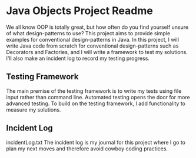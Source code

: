 # Java Objects Project Readme
We all know OOP is totally great, but how often do you find yourself unsure of what design-patterns to use? This project aims to provide simple examples for conventional design-patterns in Java. In this project, I will write Java code from scratch for conventional design-patterns such as Decorators and Factories, and I will write a framework to test my solutions. I'll also make an incident log to record my testing progress.

## Testing Framework
The main premise of the testing framework is to write my tests using file input rather than command line. Automated testing opens the door for more advanced testing. To build on the testing framework, I add functionality to measure my solutions.

## Incident Log
incidentLog.txt
The incident log is my journal for this project where I go to plan my next moves and therefore avoid cowboy coding practices.
